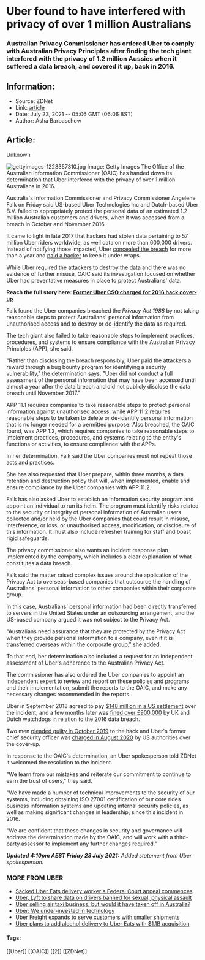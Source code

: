 # Uber found to have interfered with privacy of over 1 million Australians
### Australian Privacy Commissioner has ordered Uber to comply with Australian Privacy Principles after finding the tech giant interfered with the privacy of 1.2 million Aussies when it suffered a data breach, and covered it up, back in 2016.

## Information:
+ Source: ZDNet
+ Link: [article](https://www.zdnet.com/article/uber-found-to-have-interfered-with-privacy-of-over-1-million-australians/)
+ Date: July 23, 2021 -- 05:06 GMT (06:06 BST)
+ Author: Asha Barbaschow


## Article:
Unknown

![gettyimages-1223357310.jpg](https://www.zdnet.com/a/hub/i/r/2021/07/23/d42dd839-d2c7-41f0-9a90-1fd7ade314ea/resize/1200xauto/9e3f28e3c7d977bb91da9f7ddddabc4a/gettyimages-1223357310.jpg)
 Image: Getty Images
 The Office of the Australian Information Commissioner (OAIC) has handed down its determination that Uber interfered with the privacy of over 1 million Australians in 2016.

Australia's Information Commissioner and Privacy Commissioner Angelene Falk on Friday said US-based Uber Technologies Inc and Dutch-based Uber B.V. failed to appropriately protect the personal data of an estimated 1.2 million Australian customers and drivers, when it was accessed from a breach in October and November 2016.

It came to light in late 2017 that hackers had stolen data pertaining to 57 million Uber riders worldwide, as well data on more than 600,000 drivers. Instead of notifying those impacted, Uber [concealed the breach](https://www.zdnet.com/article/uber-concealed-hack-of-57-million-accounts-for-more-than-a-year/) for more than a year and [paid a hacker](https://www.zdnet.com/article/uber-paid-20-year-old-man-to-hide-data-breach-destroy-information/) to keep it under wraps.

While Uber required the attackers to destroy the data and there was no evidence of further misuse, OAIC said its investigation focused on whether Uber had preventative measures in place to protect Australians' data.

**Reach the full story here: [Former Uber CSO charged for 2016 hack cover-up](https://www.zdnet.com/article/former-uber-cso-charged-for-2016-hack-cover-up/)**

Falk found the Uber companies breached the *Privacy Act 1988* by not taking reasonable steps to protect Australians' personal information from unauthorised access and to destroy or de-identify the data as required. 

The tech giant also failed to take reasonable steps to implement practices, procedures, and systems to ensure compliance with the Australian Privacy Principles (APP), she said.






"Rather than disclosing the breach responsibly, Uber paid the attackers a reward through a bug bounty program for identifying a security vulnerability," the determination says. "Uber did not conduct a full assessment of the personal information that may have been accessed until almost a year after the data breach and did not publicly disclose the data breach until November 2017."

APP 11.1 requires companies to take reasonable steps to protect personal information against unauthorised access, while APP 11.2 requires reasonable steps to be taken to delete or de-identify personal information that is no longer needed for a permitted purpose. Also breached, the OAIC found, was APP 1.2, which requires companies to take reasonable steps to implement practices, procedures, and systems relating to the entity's functions or activities, to ensure compliance with the APPs.

In her determination, Falk said the Uber companies must not repeat those acts and practices.

She has also requested that Uber prepare, within three months, a data retention and destruction policy that will, when implemented, enable and ensure compliance by the Uber companies with APP 11.2.

Falk has also asked Uber to establish an information security program and appoint an individual to run its helm. The program must identify risks related to the security or integrity of personal information of Australian users collected and/or held by the Uber companies that could result in misuse, interference, or loss, or unauthorised access, modification, or disclosure of this information. It must also include refresher training for staff and boast rigid safeguards.

The privacy commissioner also wants an incident response plan implemented by the company, which includes a clear explanation of what constitutes a data breach.

Falk said the matter raised complex issues around the application of the Privacy Act to overseas-based companies that outsource the handling of Australians' personal information to other companies within their corporate group.

In this case, Australians' personal information had been directly transferred to servers in the United States under an outsourcing arrangement, and the US-based company argued it was not subject to the Privacy Act.

"Australians need assurance that they are protected by the Privacy Act when they provide personal information to a company, even if it is transferred overseas within the corporate group," she added.

To that end, her determination also included a request for an independent assessment of Uber's adherence to the Australian Privacy Act.

The commissioner has also ordered the Uber companies to appoint an independent expert to review and report on these policies and programs and their implementation, submit the reports to the OAIC, and make any necessary changes recommended in the reports.

Uber in September 2018 agreed to pay [$148 million in a US settlement](https://www.zdnet.com/article/uber-to-pay-148-million-in-settlment-over-2016-data-breach-and-cover-up/) over the incident, and a few months later was [fined over £900,000](https://www.zdnet.com/article/uber-fined-900000-by-uk-dutch-privacy-regulators-over-2016-data-breach/) by UK and Dutch watchdogs in relation to the 2016 data breach.

Two men [pleaded guilty in October 2019](https://www.zdnet.com/article/hackers-who-extorted-uber-and-linkedin-plead-guilty/) to the hack and Uber's former chief security officer was [charged in August 2020](https://www.zdnet.com/article/former-uber-cso-charged-for-2016-hack-cover-up/) by US authorities over the cover-up.

In response to the OAIC's determination, an Uber spokesperson told ZDNet it welcomed the resolution to the incident.

"We learn from our mistakes and reiterate our commitment to continue to earn the trust of users," they said. 

"We have made a number of technical improvements to the security of our systems, including obtaining ISO 27001 certification of our core rides business information systems and updating internal security policies, as well as making significant changes in leadership, since this incident in 2016. 

"We are confident that these changes in security and governance will address the determination made by the OAIC, and will work with a third-party assessor to implement any further changes required."

***Updated 4:10pm AEST Friday 23 July 2021:** Added statement from Uber spokesperson.*

### MORE FROM UBER

* [Sacked Uber Eats delivery worker's Federal Court appeal commences](https://www.zdnet.com/article/sacked-uber-eats-delivery-workers-federal-court-appeal-commences/)
* [Uber, Lyft to share data on drivers banned for sexual, physical assault](https://www.zdnet.com/article/uber-lyft-to-share-data-on-drivers-banned-for-sexual-physical-assault/)
* [Uber selling air taxi business, but would it have taken off in Australia?](https://www.zdnet.com/article/uber-reportedly-selling-air-taxi-business-but-would-it-have-taken-off-in-australia/)
* [Uber: We under-invested in technology](https://www.zdnet.com/article/uber-we-under-invested-in-technology/)
* [Uber Freight expands to serve customers with smaller shipments](https://www.zdnet.com/article/uber-freight-expands-into-a-new-trucking-market-to-serve-customers-with-smaller-shipments/)
* [Uber plans to add alcohol delivery to Uber Eats with $1.1B acquisition](https://www.zdnet.com/article/uber-plans-to-add-alcohol-delivery-to-uber-eats-with-1-1b-acquisition/)





#### Tags:
[[Uber]] [[OAIC]] [[2]] [[ZDNet]]
